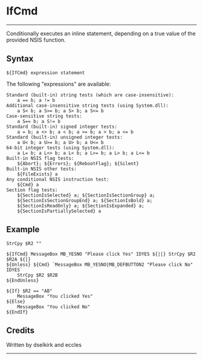 # IfCmd

---

Conditionally executes an inline statement, depending on a true value of the provided NSIS function.

## Syntax

	${IfCmd} expression statement

The following "expressions" are available:

	Standard (built-in) string tests (which are case-insensitive):
	 	a == b; a != b
	Additional case-insensitive string tests (using System.dll):
	 	a S< b; a S>= b; a S> b; a S<= b
	Case-sensitive string tests:
	 	a S== b; a S!= b
	Standard (built-in) signed integer tests:
	 	a = b; a <> b; a < b; a >= b; a > b; a <= b
	Standard (built-in) unsigned integer tests:
	 	a U< b; a U>= b; a U> b; a U<= b
	64-bit integer tests (using System.dll):
		a L= b; a L<> b; a L< b; a L>= b; a L> b; a L<= b
	Built-in NSIS flag tests:
		${Abort}; ${Errors}; ${RebootFlag}; ${Silent}
	Built-in NSIS other tests:
		${FileExists} a
	Any conditional NSIS instruction test:
		${Cmd} a
	Section flag tests:
		${SectionIsSelected} a; ${SectionIsSectionGroup} a;
		${SectionIsSectionGroupEnd} a; ${SectionIsBold} a;
		${SectionIsReadOnly} a; ${SectionIsExpanded} a;
		${SectionIsPartiallySelected} a

## Example

	StrCpy $R2 ""

	${IfCmd} MessageBox MB_YESNO "Please click Yes" IDYES ${||} StrCpy $R2 $R2A ${|}
	${Unless} ${Cmd} `MessageBox MB_YESNO|MB_DEFBUTTON2 "Please click No" IDYES`
		StrCpy $R2 $R2B
	${EndUnless}

	${If} $R2 == "AB"
		MessageBox "You clicked Yes"
	${Else}
		MessageBox "You clicked No"
	${EndIf}

## Credits

Written by dselkirk and eccles

---
